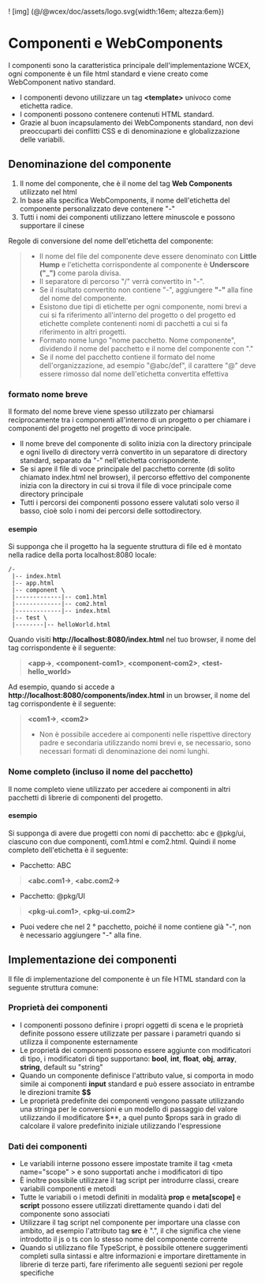 <!--DESC: {icon:{name:"explore"},id:1} -->

! [img] (@/@wcex/doc/assets/logo.svg{width:16em; altezza:6em})

# Componenti e WebComponents

I componenti sono la caratteristica principale dell'implementazione WCEX, ogni componente è un file html standard e viene creato come WebComponent nativo standard.
- I componenti devono utilizzare un tag **\<template\>** univoco come etichetta radice.
- I componenti possono contenere contenuti HTML standard.
- Grazie al buon incapsulamento dei WebComponents standard, non devi preoccuparti dei conflitti CSS e di denominazione e globalizzazione delle variabili.

## Denominazione del componente
1. Il nome del componente, che è il nome del tag **Web Components** utilizzato nel html
2. In base alla specifica WebComponents, il nome dell'etichetta del componente personalizzato deve contenere "-"
3. Tutti i nomi dei componenti utilizzano lettere minuscole e possono supportare il cinese

Regole di conversione del nome dell'etichetta del componente:
> - Il nome del file del componente deve essere denominato con **Little Hump** e l'etichetta corrispondente al componente è **Underscore ("_")** come parola divisa.
> - Il separatore di percorso "/" verrà convertito in "-".
> - Se il risultato convertito non contiene "-", aggiungere **"-"** alla fine del nome del componente.
> - Esistono due tipi di etichette per ogni componente, nomi brevi a cui si fa riferimento all'interno del progetto o del progetto ed etichette complete contenenti nomi di pacchetti a cui si fa riferimento in altri progetti.
> - Formato nome lungo "nome pacchetto. Nome componente", dividendo il nome del pacchetto e il nome del componente con "."
> - Se il nome del pacchetto contiene il formato del nome dell'organizzazione, ad esempio "@abc/def", il carattere "@" deve essere rimosso dal nome dell'etichetta convertita effettiva

### formato nome breve
Il formato del nome breve viene spesso utilizzato per chiamarsi reciprocamente tra i componenti all'interno di un progetto o per chiamare i componenti del progetto nel progetto di voce principale.
- Il nome breve del componente di solito inizia con la directory principale e ogni livello di directory verrà convertito in un separatore di directory standard, separato da "-" nell'etichetta corrispondente.
- Se si apre il file di voce principale del pacchetto corrente (di solito chiamato index.html nel browser), il percorso effettivo del componente inizia con la directory in cui si trova il file di voce principale come directory principale
- Tutti i percorsi dei componenti possono essere valutati solo verso il basso, cioè solo i nomi dei percorsi delle sottodirectory.

#### esempio
Si supponga che il progetto ha la seguente struttura di file ed è montato nella radice della porta localhost:8080 locale:
```text
/-
 |-- index.html
 |-- app.html
 |-- component \
 |-------------|-- com1.html
 |-------------|-- com2.html
 |-------------|-- index.html
 |-- test \
 |--------|-- helloWorld.html 
```

Quando visiti __http://localhost:8080/index.html__ nel tuo browser, il nome del tag corrispondente è il seguente:

> **\<app-\>**, **\<component-com1\>**, **\<component-com2\>**, **\<test-hello_world\>**

Ad esempio, quando si accede a __http://localhost:8080/components/index.html__ in un browser, il nome del tag corrispondente è il seguente:

> **\<com1-\>**, **\<com2\>**
> - Non è possibile accedere ai componenti nelle rispettive directory padre e secondaria utilizzando nomi brevi e, se necessario, sono necessari formati di denominazione dei nomi lunghi.

### Nome completo (incluso il nome del pacchetto)
Il nome completo viene utilizzato per accedere ai componenti in altri pacchetti di librerie di componenti del progetto.

#### esempio
Si supponga di avere due progetti con nomi di pacchetto: abc e @pkg/ui, ciascuno con due componenti, com1.html e com2.html. Quindi il nome completo dell'etichetta è il seguente:

- Pacchetto: ABC
> **\<abc.com1-\>**, **\<abc.com2-\>**

- Pacchetto: @pkg/UI
> **\<pkg-ui.com1\>**, **\<pkg-ui.com2\>**

- Puoi vedere che nel 2 ° pacchetto, poiché il nome contiene già "-", non è necessario aggiungere "-" alla fine.

## Implementazione dei componenti
Il file di implementazione del componente è un file HTML standard con la seguente struttura comune:

<div><wcex-doc.com-playground files="['component/index.html','component/app.html','component/com.html','component/com.ts']"></wcex-doc.com-playground></div>

### Proprietà dei componenti
- I componenti possono definire i propri oggetti di scena e le proprietà definite possono essere utilizzate per passare i parametri quando si utilizza il componente esternamente
- Le proprietà dei componenti possono essere aggiunte con modificatori di tipo, i modificatori di tipo supportano: **bool**, **int**, **float**, **obj**, **array**, **string**, default su "string" 
- Quando un componente definisce l'attributo value, si comporta in modo simile ai componenti __input__ standard e può essere associato in entrambe le direzioni tramite **$$**
- Le proprietà predefinite dei componenti vengono passate utilizzando una stringa per le conversioni e un modello di passaggio del valore utilizzando il modificatore $**, a quel punto $props sarà in grado di calcolare il valore predefinito iniziale utilizzando l'espressione

### Dati dei componenti
- Le variabili interne possono essere impostate tramite il tag \<meta name="scope" \> e sono supportati anche i modificatori di tipo
- È inoltre possibile utilizzare il tag script per introdurre classi, creare variabili componenti e metodi
- Tutte le variabili o i metodi definiti in modalità **prop** e **meta[scope]** e **script** possono essere utilizzati direttamente quando i dati del componente sono associati
- Utilizzare il tag script nel componente per importare una classe con ambito, ad esempio l'attributo tag **src** è ".", il che significa che viene introdotto il js o ts con lo stesso nome del componente corrente
- Quando si utilizzano file TypeScript, è possibile ottenere suggerimenti completi sulla sintassi e altre informazioni e importare direttamente in librerie di terze parti, fare riferimento alle seguenti sezioni per regole specifiche
